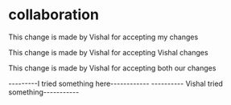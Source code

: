 # collaboration


This change is made by Vishal for accepting my changes

This change is made by Vishal for accepting Vishal changes

This change is made by Vishal for accepting both our changes

---------I tried something here------------
---------- Vishal tried something-----------
